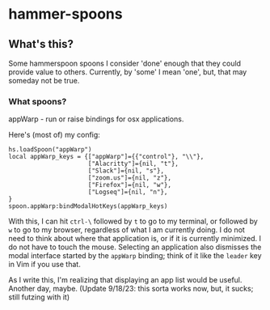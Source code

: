 # hammer-spoons

## What's this?

Some hammerspoon spoons I consider 'done' enough that they could provide
value to others. Currently, by 'some' I mean 'one', but, that may someday
not be true.

### What spoons?

appWarp - run or raise bindings for osx applications.

Here's (most of) my config:

```
hs.loadSpoon("appWarp")
local appWarp_keys = {["appWarp"]={{"control"}, "\\"},
                      ["Alacritty"]={nil, "t"},
                      ["Slack"]={nil, "s"},
                      ["zoom.us"]={nil, "z"},
                      ["Firefox"]={nil, "w"},
                      ["Logseq"]={nil, "n"},
}
spoon.appWarp:bindModalHotKeys(appWarp_keys)
```

With this, I can hit `ctrl-\` followed by `t` to go to my terminal, or
followed by `w` to go to my browser, regardless of what I am currently
doing. I do not need to think about where that application is, or if 
it is currently minimized. I do not have to touch the mouse. Selecting an
application also dismisses the modal interface started by the `appWarp`
binding; think of it like the `leader` key in Vim if you use that.

As I write this, I'm realizing that displaying an app list would be useful.
Another day, maybe. (Update 9/18/23: this sorta works now, but, it sucks; 
still futzing with it)

